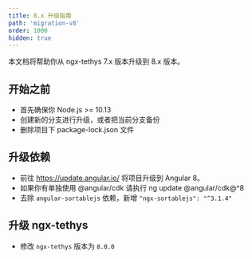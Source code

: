 ```yaml
---
title: 8.x 升级指南
path: 'migration-v8'
order: 1000
hidden: true
---
```


本文档将帮助你从 ngx-tethys 7.x 版本升级到 8.x 版本。

## 开始之前

- 首先确保你 Node.js >= 10.13
- 创建新的分支进行升级，或者把当前分支备份
- 删除项目下 package-lock.json 文件

## 升级依赖

- 前往 https://update.angular.io/ 将项目升级到 Angular 8。
- 如果你有单独使用 @angular/cdk 请执行 ng update @angular/cdk@^8
- 去除 `angular-sortablejs` 依赖，新增 `"ngx-sortablejs": "^3.1.4"`

## 升级 ngx-tethys
- 修改 `ngx-tethys` 版本为 `8.0.0`
